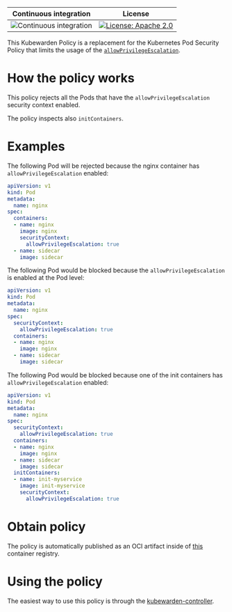 
 Continuous integration | License
 -----------------------|--------
![Continuous integration](https://github.com/kubewarden/psp-allow-privilege-escalation/workflows/Continuous%20integration/badge.svg) | [![License: Apache 2.0](https://img.shields.io/badge/License-Apache2.0-brightgreen.svg)](https://opensource.org/licenses/Apache-2.0)

This Kubewarden Policy is a replacement for the Kubernetes Pod Security Policy
that limits the usage of the [`allowPrivilegeEscalation`](https://kubernetes.io/docs/tasks/configure-pod-container/security-context/).

# How the policy works

This policy rejects all the Pods that have the `allowPrivilegeEscalation`
security context enabled.

The policy inspects also `initContainers`.

# Examples

The following Pod will be rejected because the nginx container has `allowPrivilegeEscalation`
enabled:

```yaml
apiVersion: v1
kind: Pod
metadata:
  name: nginx
spec:
  containers:
  - name: nginx
    image: nginx
    securityContext:
      allowPrivilegeEscalation: true
  - name: sidecar
    image: sidecar
```

The following Pod would be blocked because the `allowPrivilegeEscalation` is
enabled at the Pod level:

```yaml
apiVersion: v1
kind: Pod
metadata:
  name: nginx
spec:
  securityContext:
    allowPrivilegeEscalation: true
  containers:
  - name: nginx
    image: nginx
  - name: sidecar
    image: sidecar
```

The following Pod would be blocked because one of the init containers has
`allowPrivilegeEscalation` enabled:

```yaml
apiVersion: v1
kind: Pod
metadata:
  name: nginx
spec:
  securityContext:
    allowPrivilegeEscalation: true
  containers:
  - name: nginx
    image: nginx
  - name: sidecar
    image: sidecar
  initContainers:
  - name: init-myservice
    image: init-myservice
    securityContext:
      allowPrivilegeEscalation: true
```
# Obtain policy

The policy is automatically published as an OCI artifact inside of
[this](https://github.com/orgs/kubewarden/packages/container/package/policies%2Fpsp-allow-privilege-escalation)
container registry.

# Using the policy

The easiest way to use this policy is through the [kubewarden-controller](https://github.com/kubewarden/kubewarden-controller).
